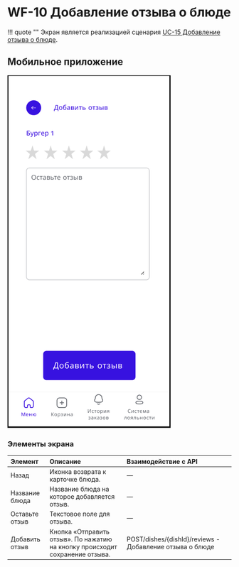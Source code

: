 # WF-10 Добавление отзыва о блюде

!!! quote ""
    Экран является реализацией сценария [UC-15 Добавление отзыва о блюде](../requirements/uc15.md). 

## Мобильное приложение

![Альтернативный текст](wf10MA.png)

### Элементы экрана

| **Элемент**    | **Описание**                                                                  | Взаимодействие&nbsp;с&nbsp;API                            |
| :------------- | :---------------------------------------------------------------------------- | :-------------------------------------------------------- |
| Назад          | Иконка возврата к карточке блюда.                                             | —                                                         |
| Название блюда | Название блюда на которое добавляется отзыв.                                  | —                                                         |
| Оставьте отзыв | Текстовое поле для отзыва.                                                    | —                                                         |
| Добавить отзыв | Кнопка «Отправить отзыв». По нажатию на кнопку  происходит сохранение отзыва. | POST/dishes/{dishId}/reviews - Добавление отзыва о блюде |
